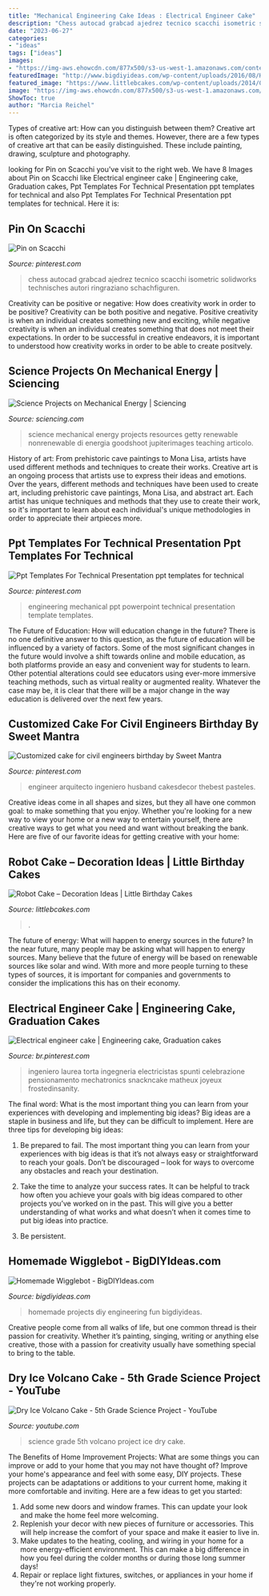 ```yaml
---
title: "Mechanical Engineering Cake Ideas : Electrical Engineer Cake"
description: "Chess autocad grabcad ajedrez tecnico scacchi isometric solidworks technisches autori ringraziano schachfiguren"
date: "2023-06-27"
categories:
- "ideas"
tags: ["ideas"]
images:
- "https://img-aws.ehowcdn.com/877x500/s3-us-west-1.amazonaws.com/contentlab.studiod/getty/cache.gettyimages.com/a19456c1071a4009bece5b1a293c562a.jpg"
featuredImage: "http://www.bigdiyideas.com/wp-content/uploads/2016/08/Homemade-Wigglebot.jpg"
featured_image: "https://www.littlebcakes.com/wp-content/uploads/2014/05/Robot-Birthday-Cake.jpg"
image: "https://img-aws.ehowcdn.com/877x500/s3-us-west-1.amazonaws.com/contentlab.studiod/getty/cache.gettyimages.com/a19456c1071a4009bece5b1a293c562a.jpg"
ShowToc: true
author: "Marcia Reichel"
---
```



Types of creative art: How can you distinguish between them?
Creative art is often categorized by its style and themes. However, there are a few types of creative art that can be easily distinguished. These include painting, drawing, sculpture and photography.

	

		
looking for Pin on Scacchi you've visit to the right web. We have 8 Images about Pin on Scacchi like Electrical engineer cake | Engineering cake, Graduation cakes, Ppt Templates For Technical Presentation ppt templates for technical and also Ppt Templates For Technical Presentation ppt templates for technical. Here it is:
		
    
## Pin On Scacchi

<img loading=lazy src="https://i.pinimg.com/736x/3c/02/5a/3c025a62c9f94f2348f1369d86906606.jpg" onerror="this.onerror=null;this.src='https://tse3.mm.bing.net/th?id=OIP.lMsUglh4Ak8dmzk3vj_30QHaKd&amp;pid=15.1';" alt="Pin on Scacchi">

_Source: pinterest.com_

>chess autocad grabcad ajedrez tecnico scacchi isometric solidworks technisches autori ringraziano schachfiguren. 

	

Creativity can be positive or negative: How does creativity work in order to be positive?
Creativity can be both positive and negative. Positive creativity is when an individual creates something new and exciting, while negative creativity is when an individual creates something that does not meet their expectations. In order to be successful in creative endeavors, it is important to understood how creativity works in order to be able to create positvely.

    
## Science Projects On Mechanical Energy | Sciencing

<img loading=lazy src="https://img-aws.ehowcdn.com/877x500/s3-us-west-1.amazonaws.com/contentlab.studiod/getty/cache.gettyimages.com/a19456c1071a4009bece5b1a293c562a.jpg" onerror="this.onerror=null;this.src='https://tse4.mm.bing.net/th?id=OIP.h3WhHYYS3nh_l4pj_DKkFwHaEO&amp;pid=15.1';" alt="Science Projects on Mechanical Energy | Sciencing">

_Source: sciencing.com_

>science mechanical energy projects resources getty renewable nonrenewable di energia goodshoot jupiterimages teaching articolo. 

	

History of art: From prehistoric cave paintings to Mona Lisa, artists have used different methods and techniques to create their works.
Creative art is an ongoing process that artists use to express their ideas and emotions. Over the years, different methods and techniques have been used to create art, including prehistoric cave paintings, Mona Lisa, and abstract art. Each artist has unique techniques and methods that they use to create their work, so it's important to learn about each individual's unique methodologies in order to appreciate their artpieces more.

    
## Ppt Templates For Technical Presentation Ppt Templates For Technical

<img loading=lazy src="https://i.pinimg.com/736x/71/70/64/717064a7d74cb809ee1d2e596000f65d.jpg" onerror="this.onerror=null;this.src='https://tse1.mm.bing.net/th?id=OIP.y5gCjtS8f-jz02-6o1S_lwHaEL&amp;pid=15.1';" alt="Ppt Templates For Technical Presentation ppt templates for technical">

_Source: pinterest.com_

>engineering mechanical ppt powerpoint technical presentation template templates. 

	

The Future of Education: How will education change in the future?
There is no one definitive answer to this question, as the future of education will be influenced by a variety of factors. Some of the most significant changes in the future would involve a shift towards online and mobile education, as both platforms provide an easy and convenient way for students to learn. Other potential alterations could see educators using ever-more immersive teaching methods, such as virtual reality or augmented reality. Whatever the case may be, it is clear that there will be a major change in the way education is delivered over the next few years.

    
## Customized Cake For Civil Engineers Birthday By Sweet Mantra

<img loading=lazy src="https://i.pinimg.com/736x/eb/58/8d/eb588da48129fc7f4383fc4842fab34d.jpg" onerror="this.onerror=null;this.src='https://tse4.mm.bing.net/th?id=OIP.yEBtfyVhERAF0caZJj7dYAHaHS&amp;pid=15.1';" alt="Customized cake for civil engineers birthday by Sweet Mantra">

_Source: pinterest.com_

>engineer arquitecto ingeniero husband cakesdecor thebest pasteles. 

	

Creative ideas come in all shapes and sizes, but they all have one common goal: to make something that you enjoy. Whether you're looking for a new way to view your home or a new way to entertain yourself, there are creative ways to get what you need and want without breaking the bank. Here are five of our favorite ideas for getting creative with your home: 

    
## Robot Cake – Decoration Ideas | Little Birthday Cakes

<img loading=lazy src="https://www.littlebcakes.com/wp-content/uploads/2014/05/Robot-Birthday-Cake.jpg" onerror="this.onerror=null;this.src='https://tse1.mm.bing.net/th?id=OIP.K7yJJDC-DxtfnEQCrlxhdwHaJ4&amp;pid=15.1';" alt="Robot Cake – Decoration Ideas | Little Birthday Cakes">

_Source: littlebcakes.com_

>. 

	

The future of energy: What will happen to energy sources in the future?
In the near future, many people may be asking what will happen to energy sources. Many believe that the future of energy will be based on renewable sources like solar and wind. With more and more people turning to these types of sources, it is important for companies and governments to consider the implications this has on their economy.

    
## Electrical Engineer Cake | Engineering Cake, Graduation Cakes

<img loading=lazy src="https://i.pinimg.com/736x/00/23/20/002320a52540b313d1dbc1d5165f6a1d--retirement-cakes-electrical-engineering.jpg" onerror="this.onerror=null;this.src='https://tse3.mm.bing.net/th?id=OIP.a9pVc6RSHObd3wzCl0Zp_AHaJ3&amp;pid=15.1';" alt="Electrical engineer cake | Engineering cake, Graduation cakes">

_Source: br.pinterest.com_

>ingeniero laurea torta ingegneria electricistas spunti celebrazione pensionamento mechatronics snackncake matheux joyeux frostedinsanity. 

	

The final word: What is the most important thing you can learn from your experiences with developing and implementing big ideas?
Big ideas are a staple in business and life, but they can be difficult to implement. Here are three tips for developing big ideas:
1. Be prepared to fail. The most important thing you can learn from your experiences with big ideas is that it’s not always easy or straightforward to reach your goals. Don’t be discouraged – look for ways to overcome any obstacles and reach your destination.

2. Take the time to analyze your success rates. It can be helpful to track how often you achieve your goals with big ideas compared to other projects you’ve worked on in the past. This will give you a better understanding of what works and what doesn’t when it comes time to put big ideas into practice.

3. Be persistent.

    
## Homemade Wigglebot - BigDIYIdeas.com

<img loading=lazy src="http://www.bigdiyideas.com/wp-content/uploads/2016/08/Homemade-Wigglebot.jpg" onerror="this.onerror=null;this.src='https://tse3.mm.bing.net/th?id=OIP.w9PUCXPggMzjXjL9JpJVsAHaKA&amp;pid=15.1';" alt="Homemade Wigglebot - BigDIYIdeas.com">

_Source: bigdiyideas.com_

>homemade projects diy engineering fun bigdiyideas. 

	

Creative people come from all walks of life, but one common thread is their passion for creativity. Whether it’s painting, singing, writing or anything else creative, those with a passion for creativity usually have something special to bring to the table.

    
## Dry Ice Volcano Cake - 5th Grade Science Project - YouTube

<img loading=lazy src="https://i.ytimg.com/vi/duv7FISEEcs/maxresdefault.jpg" onerror="this.onerror=null;this.src='https://tse1.mm.bing.net/th?id=OIP.5yd1TKUtew6Np1srVEE7yAHaEK&amp;pid=15.1';" alt="Dry Ice Volcano Cake - 5th Grade Science Project - YouTube">

_Source: youtube.com_

>science grade 5th volcano project ice dry cake. 

	

The Benefits of Home Improvement Projects: What are some things you can improve or add to your home that you may not have thought of?
Improve your home's appearance and feel with some easy, DIY projects. These projects can be adaptations or additions to your current home, making it more comfortable and inviting. Here are a few ideas to get you started: 
1. Add some new doors and window frames. This can update your look and make the home feel more welcoming. 
2. Replenish your decor with new pieces of furniture or accessories. This will help increase the comfort of your space and make it easier to live in. 
3. Make updates to the heating, cooling, and wiring in your home for a more energy-efficient environment. This can make a big difference in how you feel during the colder months or during those long summer days! 
4. Repair or replace light fixtures, switches, or appliances in your home if they're not working properly.


